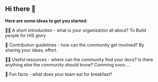 ## Hi there 👋



**Here are some ideas to get you started:**

🙋‍♀️ A short introduction - what is your organization all about?
To Build people for HIS glory

🧙 Contribution guidelines - how can the community get involved?
By sharing your ideas, effort.

👩‍💻 Useful resources - where can the community find your docs? Is there anything else the community should know?
Comming soon....

🍿 Fun facts - what does your team eat for breakfast?
